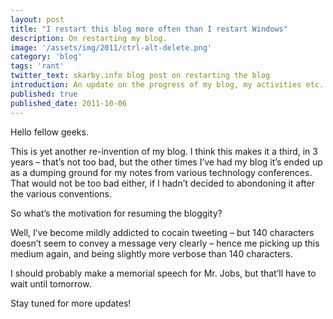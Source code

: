 ```yaml
---
layout: post
title: "I restart this blog more often than I restart Windows"
description: On restarting my blog.
image: '/assets/img/2011/ctrl-alt-delete.png'
category: 'blog'
tags: 'rant'
twitter_text: skarby.info blog post on restarting the blog
introduction: An update on the progress of my blog, my activities etc.
published: true
published_date: 2011-10-06
---
```


Hello fellow geeks.

This is yet another re-invention of my blog. I think this makes it a third, in 3 years – that’s not too bad, 
but the other times I’ve had my blog it’s ended up as a dumping ground for my notes from various technology conferences. 
That would not be too bad either, if I hadn’t decided to abondoning it after the various conventions.

So what’s the motivation for resuming the bloggity?

Well, I’ve become mildly addicted to cocain tweeting – but 140 characters doesn’t seem to convey a message 
very clearly – hence me picking up this medium again, and being slightly more verbose than 140 characters.

I should probably make a memorial speech for Mr. Jobs, but that’ll have to wait until tomorrow.

Stay tuned for more updates!
